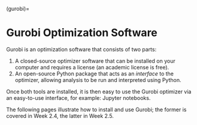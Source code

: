 (gurobi)=
# Gurobi Optimization Software

Gurobi is an optimization software that consists of two parts:

1. A closed-source optimizer software that can be installed on your computer and requires a license (an academic license is free).
2. An open-source Python package that acts as an _interface_ to the optimizer, allowing analysis to be run and interpreted using Python.

Once both tools are installed, it is then easy to use the Gurobi optimizer via an easy-to-use interface, for example: Jupyter notebooks.

The following pages illustrate how to install and use Gurobi; the former is covered in Week 2.4, the latter in Week 2.5.